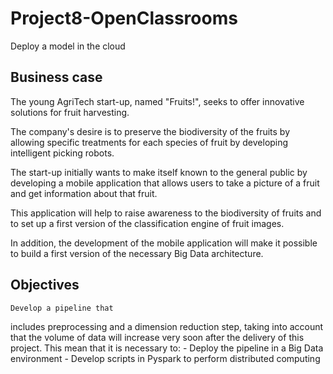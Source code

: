 # Project8-OpenClassrooms
Deploy a model in the cloud

## Business case
The young AgriTech start-up, named "Fruits!",
seeks to offer innovative solutions for fruit harvesting.

The company's desire is to preserve the biodiversity of the fruits
by allowing specific treatments for each species of fruit
by developing intelligent picking robots.

The start-up initially wants to make itself known to the general public by developing a mobile application that allows
users to take a picture of a fruit and get information about that fruit.

This application will help to raise awareness 
to the biodiversity of fruits and to set up a first version of the classification engine of fruit images.

In addition, the development of the mobile application will make it possible to build a first version of the necessary Big Data architecture.
## Objectives 

    Develop a pipeline that
includes preprocessing and a dimension reduction step, taking into account that the volume of data will increase very soon after the delivery of this project. This mean that it is necessary to:
    - Deploy the pipeline in a Big Data environment
    - Develop scripts in Pyspark to perform distributed computing
